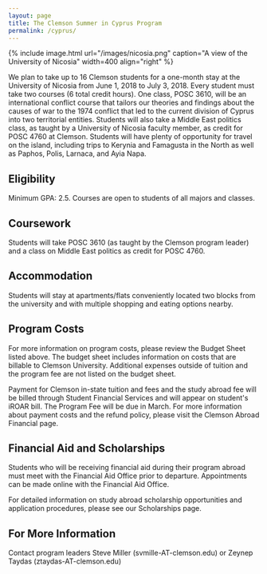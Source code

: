 ```yaml
---
layout: page
title: The Clemson Summer in Cyprus Program
permalink: /cyprus/
---
```


{% include image.html url="/images/nicosia.png" caption="A view of the University of Nicosia" width=400 align="right" %}

We plan to take up to 16 Clemson students for a one-month stay at the University of Nicosia from June 1, 2018 to July 3, 2018. Every student must take two courses (6 total credit hours). One class, POSC 3610, will be an international conflict course that tailors our theories and findings about the causes of war to the 1974 conflict that led to the current division of Cyprus into two territorial entities. Students will also take a Middle East politics class, as taught by a University of Nicosia faculty member, as credit for POSC 4760 at Clemson. Students will have plenty of opportunity for travel on the island, including trips to Kerynia and Famagusta in the North as well as Paphos, Polis, Larnaca, and Ayia Napa.

## Eligibility

Minimum GPA: 2.5. Courses are open to students of all majors and classes.

## Coursework

Students will take POSC 3610 (as taught by the Clemson program leader) and a class on Middle East politics as credit for POSC 4760.

## Accommodation

Students will stay at apartments/flats conveniently located two blocks from the university and with multiple shopping and eating options nearby.

## Program Costs

For more information on program costs, please review the Budget Sheet listed above. The budget sheet includes information on costs that are billable to Clemson University. Additional expenses outside of tuition and the program fee are not listed on the budget sheet.

Payment for Clemson in-state tuition and fees and the study abroad fee will be billed through Student Financial Services and will appear on student's iROAR bill. The Program Fee will be due in March.  For more information about payment costs and the refund policy, please visit the Clemson Abroad Financial page.

## Financial Aid and Scholarships 

Students who will be receiving financial aid during their program abroad must meet with the Financial Aid Office prior to departure. Appointments can be made online with the Financial Aid Office.

For detailed information on study abroad scholarship opportunities and application procedures, please see our Scholarships page.

## For More Information

Contact program leaders Steve Miller (svmille-AT-clemson.edu) or Zeynep Taydas (ztaydas-AT-clemson.edu)
